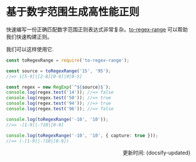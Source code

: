 # 基于数字范围生成高性能正则

快速编写一份正确匹配数字范围正则表达式非常复杂。[to-regex-range](https://github.com/micromatch/to-regex-range) 可以帮助我们快速构建正则。

我们可以这样使用它.

```ts
const toRegexRange = require('to-regex-range');

const source = toRegexRange('15', '95');
//=> 1[5-9]|[2-8][0-9]|9[0-5]

const regex = new RegExp(`^${source}$`);
console.log(regex.test('14')); //=> false
console.log(regex.test('50')); //=> true
console.log(regex.test('94')); //=> true
console.log(regex.test('96')); //=> false

console.log(toRegexRange('-10', '10'));
//=> -[1-9]|-?10|[0-9]

console.log(toRegexRange('-10', '10', { capture: true }));
//=> (-[1-9]|-?10|[0-9])
```


<div style="float: right">更新时间: {docsify-updated}</div>


